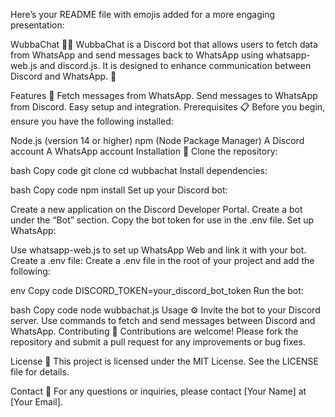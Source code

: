 
Here’s your README file with emojis added for a more engaging presentation:

WubbaChat 🤖✨
WubbaChat is a Discord bot that allows users to fetch data from WhatsApp and send messages back to WhatsApp using whatsapp-web.js and discord.js. It is designed to enhance communication between Discord and WhatsApp. 💬

Features 🌟
Fetch messages from WhatsApp.
Send messages to WhatsApp from Discord.
Easy setup and integration.
Prerequisites 📋
Before you begin, ensure you have the following installed:

Node.js (version 14 or higher)
npm (Node Package Manager)
A Discord account
A WhatsApp account
Installation 🚀
Clone the repository:

bash
Copy code
git clone <repository-url>
cd wubbachat
Install dependencies:

bash
Copy code
npm install
Set up your Discord bot:

Create a new application on the Discord Developer Portal.
Create a bot under the “Bot” section.
Copy the bot token for use in the .env file.
Set up WhatsApp:

Use whatsapp-web.js to set up WhatsApp Web and link it with your bot.
Create a .env file: Create a .env file in the root of your project and add the following:

env
Copy code
DISCORD_TOKEN=your_discord_bot_token
Run the bot:

bash
Copy code
node wubbachat.js
Usage ⚙️
Invite the bot to your Discord server.
Use commands to fetch and send messages between Discord and WhatsApp.
Contributing 🤝
Contributions are welcome! Please fork the repository and submit a pull request for any improvements or bug fixes.

License 📄
This project is licensed under the MIT License. See the LICENSE file for details.

Contact 📧
For any questions or inquiries, please contact [Your Name] at [Your Email].
